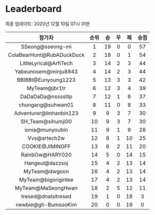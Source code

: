 # Leaderboard
최종 업데이트: 2020년 12월 10일 07시 01분




| 참가자 | 순위 | 승 | 무 | 패 | 승점 |
|:---:|:---:|:---:|:---:|:---:|:---:|
| SSeong@sseong-mi | 1 | 19 | 0 | 0 | 57 |
| ColaBearHunt@RubADuckDuck | 2 | 18 | 0 | 1 | 54 |
| LittleLyrical@ArfiTech | 3 | 14 | 2 | 3 | 44 |
| Yabeunosem@minju8843 | 4 | 14 | 2 | 3 | 44 |
| BBIBBI@Eunyoung1223 | 5 | 13 | 3 | 3 | 42 |
| MyTeam@jbr1tr | 6 | 12 | 3 | 4 | 39 |
| DaDaDaDa@nsssslllp | 7 | 12 | 1 | 6 | 37 |
| chungang@suhwan01 | 8 | 11 | 0 | 8 | 33 |
| Adventurer@Imhanbin123 | 9 | 9 | 3 | 7 | 30 |
| SH_Team@sihumji00 | 10 | 9 | 3 | 7 | 30 |
| ionia@munyoubin | 11 | 9 | 1 | 9 | 28 |
| Vvs@artech2w | 12 | 8 | 1 | 10 | 25 |
| COOKIE@JIMINOFF | 13 | 6 | 2 | 11 | 20 |
| RainbOw@HARY020 | 14 | 5 | 0 | 14 | 15 |
| Hangeul@dazzsoj | 15 | 4 | 2 | 13 | 14 |
| MyTeam@dwgoon | 16 | 4 | 2 | 13 | 14 |
| MyTeam@bigoriginlee | 17 | 4 | 2 | 13 | 14 |
| MyTeam@MaSeongHwan | 18 | 2 | 5 | 12 | 11 |
| tresed@dnalsitresed | 19 | 1 | 0 | 18 | 3 |
| newbie@gh-BumsooKim | 20 | 0 | 0 | 19 | 0 |
